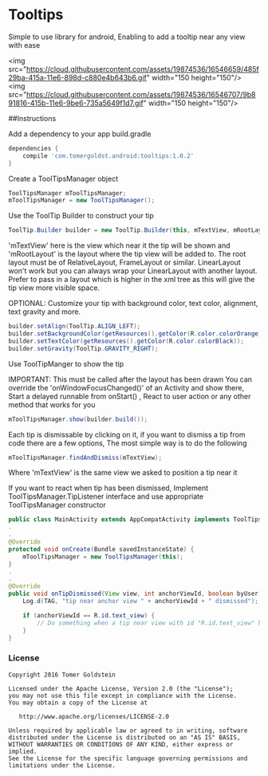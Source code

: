 # Tooltips
Simple to use library for android, Enabling to add a tooltip near any view with ease

<img src="https://cloud.githubusercontent.com/assets/19874536/16546659/485f29ba-415a-11e6-898d-c880e4b643b6.gif" width="150 height="150"/>
<img src="https://cloud.githubusercontent.com/assets/19874536/16546707/9b891816-415b-11e6-9be6-735a5649f1d7.gif" width="150 height="150"/>

##Instructions

Add a dependency to your app build.gradle
```groovy
dependencies {
    compile 'com.tomergoldst.android:tooltips:1.0.2'    
}
```

Create a ToolTipsManager object
```java
ToolTipsManager mToolTipsManager;
mToolTipsManager = new ToolTipsManager();
```
  
Use the ToolTip Builder to construct your tip
```java
ToolTip.Builder builder = new ToolTip.Builder(this, mTextView, mRootLayout, "Tip message", ToolTip.POSITION_ABOVE);
```
'mTextView' here is the view which near it the tip will be shown and 'mRootLayout' is the layout where the tip view will be added to.
The root layout must be of RelativeLayout, FrameLayout or similar. LinearLayout won't work but you can always wrap your LinearLayout
with another layout. Prefer to pass in a layout which is higher in the xml tree as this will give the
tip view more visible space.
 
OPTIONAL: Customize your tip with background color, text color, alignment, text gravity and more. 
```java
builder.setAlign(ToolTip.ALIGN_LEFT);
builder.setBackgroundColor(getResources().getColor(R.color.colorOrange));
builder.setTextColor(getResources().getColor(R.color.colorBlack));
builder.setGravity(ToolTip.GRAVITY_RIGHT);
```

Use ToolTipManger to show the tip

IMPORTANT: This must be called after the layout has been drawn
You can override the 'onWindowFocusChanged()' of an Activity and show there, Start a delayed runnable from onStart() , React to user action or any other method that works for you
```java
mToolTipsManager.show(builder.build());
```

Each tip is dismissable by clicking on it, if you want to dismiss a tip from code there are a few options, The most simple way is to do the following
```java
mToolTipsManager.findAndDismiss(mTextView);
```
Where 'mTextView' is the same view we asked to position a tip near it

If you want to react when tip has been dismissed, Implement ToolTipsManager.TipListener interface and use appropriate ToolTipsManager constructor
```java
public class MainActivity extends AppCompatActivity implements ToolTipsManager.TipListener
.
.
@Override
protected void onCreate(Bundle savedInstanceState) {
    mToolTipsManager = new ToolTipsManager(this);
}
.
.
@Override
public void onTipDismissed(View view, int anchorViewId, boolean byUser) {
    Log.d(TAG, "tip near anchor view " + anchorViewId + " dismissed");

    if (anchorViewId == R.id.text_view) {
        // Do something when a tip near view with id "R.id.text_view" has been dismissed
    }
}
```

### License
```
Copyright 2016 Tomer Goldstein

Licensed under the Apache License, Version 2.0 (the "License");
you may not use this file except in compliance with the License.
You may obtain a copy of the License at

   http://www.apache.org/licenses/LICENSE-2.0

Unless required by applicable law or agreed to in writing, software
distributed under the License is distributed on an "AS IS" BASIS,
WITHOUT WARRANTIES OR CONDITIONS OF ANY KIND, either express or implied.
See the License for the specific language governing permissions and
limitations under the License.
```  


